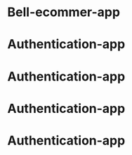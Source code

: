 # Bell-ecommer-app
# Authentication-app
# Authentication-app
# Authentication-app
# Authentication-app
